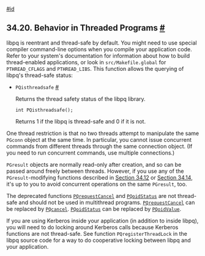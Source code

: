 [#id](#LIBPQ-THREADING)

## 34.20. Behavior in Threaded Programs [#](#LIBPQ-THREADING)

libpq is reentrant and thread-safe by default. You might need to use special compiler command-line options when you compile your application code. Refer to your system's documentation for information about how to build thread-enabled applications, or look in `src/Makefile.global` for `PTHREAD_CFLAGS` and `PTHREAD_LIBS`. This function allows the querying of libpq's thread-safe status:

- `PQisthreadsafe` [#](#LIBPQ-PQISTHREADSAFE)

  Returns the thread safety status of the libpq library.

  ```
  int PQisthreadsafe();
  ```

  Returns 1 if the libpq is thread-safe and 0 if it is not.

One thread restriction is that no two threads attempt to manipulate the same `PGconn` object at the same time. In particular, you cannot issue concurrent commands from different threads through the same connection object. (If you need to run concurrent commands, use multiple connections.)

`PGresult` objects are normally read-only after creation, and so can be passed around freely between threads. However, if you use any of the `PGresult`-modifying functions described in [Section 34.12](libpq-misc) or [Section 34.14](libpq-events), it's up to you to avoid concurrent operations on the same `PGresult`, too.

The deprecated functions [`PQrequestCancel`](libpq-cancel#LIBPQ-PQREQUESTCANCEL) and [`PQoidStatus`](libpq-exec#LIBPQ-PQOIDSTATUS) are not thread-safe and should not be used in multithread programs. [`PQrequestCancel`](libpq-cancel#LIBPQ-PQREQUESTCANCEL) can be replaced by [`PQcancel`](libpq-cancel#LIBPQ-PQCANCEL). [`PQoidStatus`](libpq-exec#LIBPQ-PQOIDSTATUS) can be replaced by [`PQoidValue`](libpq-exec#LIBPQ-PQOIDVALUE).

If you are using Kerberos inside your application (in addition to inside libpq), you will need to do locking around Kerberos calls because Kerberos functions are not thread-safe. See function `PQregisterThreadLock` in the libpq source code for a way to do cooperative locking between libpq and your application.

